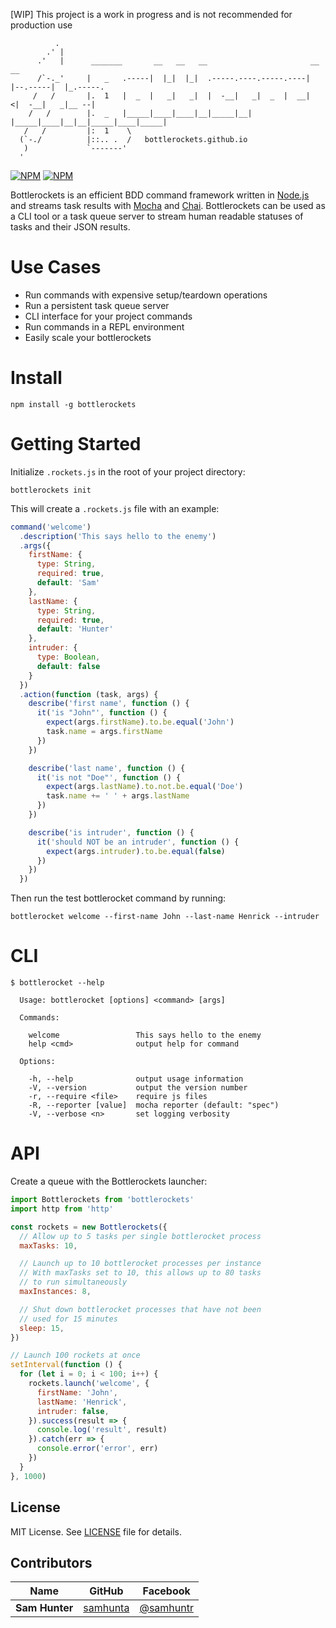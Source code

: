 [WIP] This project is a work in progress and is not recommended for production use

```
          .
        .' |
      .'   |      _______       __   __   __                       __          __
      /`-._'     |   _   .-----|  |_|  |_|  .-----.----.-----.----|  |--.-----|  |_.-----.
     /   /       |.  1   |  _  |   _|   _|  |  -__|   _|  _  |  __|    <|  -__|   _|__ --|
    /   /        |.  _   |_____|____|____|__|_____|__| |_____|____|__|__|_____|____|_____|
   /   /         |:  1    \
  (`-./          |::.. .  /   bottlerockets.github.io
   )             `-------'
  '
```

[![NPM](https://nodei.co/npm/bottlerockets.png?stars&downloads&downloadRank)](https://nodei.co/npm/bottlerockets/)
[![NPM](https://nodei.co/npm-dl/bottlerockets.png?months=6&height=2)](https://nodei.co/npm/bottlerockets/)

Bottlerockets is an efficient BDD command framework written in [Node.js](https://nodejs.org) and streams task results with [Mocha](https://mochajs.org) and [Chai](http://chaijs.com/). Bottlerockets can be used as a CLI tool or a task queue server to stream human readable statuses of tasks and their JSON results.

# Use Cases

- Run commands with expensive setup/teardown operations
- Run a persistent task queue server
- CLI interface for your project commands
- Run commands in a REPL environment
- Easily scale your bottlerockets

# Install

```
npm install -g bottlerockets
```

# Getting Started

Initialize `.rockets.js` in the root of your project directory:

```
bottlerockets init
```

This will create a `.rockets.js` file with an example:

```javascript
command('welcome')
  .description('This says hello to the enemy')
  .args({
    firstName: {
      type: String,
      required: true,
      default: 'Sam'
    },
    lastName: {
      type: String,
      required: true,
      default: 'Hunter'
    },
    intruder: {
      type: Boolean,
      default: false
    }
  })
  .action(function (task, args) {
    describe('first name', function () {
      it('is "John"', function () {
        expect(args.firstName).to.be.equal('John')
        task.name = args.firstName
      })
    })

    describe('last name', function () {
      it('is not "Doe"', function () {
        expect(args.lastName).to.not.be.equal('Doe')
        task.name += ' ' + args.lastName
      })
    })

    describe('is intruder', function () {
      it('should NOT be an intruder', function () {
        expect(args.intruder).to.be.equal(false)
      })
    })
  })
```

Then run the test bottlerocket command by running:

```
bottlerocket welcome --first-name John --last-name Henrick --intruder
```

# CLI

```
$ bottlerocket --help

  Usage: bottlerocket [options] <command> [args]

  Commands:

    welcome                 This says hello to the enemy
    help <cmd>              output help for command

  Options:

    -h, --help              output usage information
    -V, --version           output the version number
    -r, --require <file>    require js files
    -R, --reporter [value]  mocha reporter (default: "spec")
    -V, --verbose <n>       set logging verbosity
```

# API

Create a queue with the Bottlerockets launcher:

```javascript
import Bottlerockets from 'bottlerockets'
import http from 'http'

const rockets = new Bottlerockets({
  // Allow up to 5 tasks per single bottlerocket process
  maxTasks: 10,

  // Launch up to 10 bottlerocket processes per instance
  // With maxTasks set to 10, this allows up to 80 tasks
  // to run simultaneously
  maxInstances: 8,

  // Shut down bottlerocket processes that have not been
  // used for 15 minutes
  sleep: 15,
})

// Launch 100 rockets at once
setInterval(function () {
  for (let i = 0; i < 100; i++) {
    rockets.launch('welcome', {
      firstName: 'John',
      lastName: 'Henrick',
      intruder: false,
    }).success(result => {
      console.log('result', result)
    }).catch(err => {
      console.error('error', err)
    })
  }
}, 1000)
```

## License

MIT License. See [LICENSE](http://github.com/bottlerockets/bottlerockets/blob/master/LICENSE) file for details.

## Contributors

| Name           | GitHub                                  | Facebook                                   |
| -------------- | --------------------------------------- | ------------------------------------------ |
| **Sam Hunter** | [samhunta](https://github.com/samhunta) | [@samhuntr](https://facebook.com/samhuntr) |
